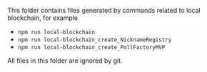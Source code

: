 This folder contains files generated by commands related to local blockchain, for example

- `npm run local-blockchain`
- `npm run local-blockchain_create_NicknameRegistry`
- `npm run local-blockchain_create_PollFactoryMVP`

All files in this folder are ignored by git.
